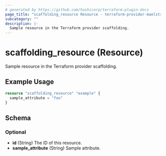 ```yaml
---
# generated by https://github.com/hashicorp/terraform-plugin-docs
page_title: "scaffolding_resource Resource - terraform-provider-maelstrom"
subcategory: ""
description: |-
  Sample resource in the Terraform provider scaffolding.
---
```


# scaffolding_resource (Resource)

Sample resource in the Terraform provider scaffolding.

## Example Usage

```terraform
resource "scaffolding_resource" "example" {
  sample_attribute = "foo"
}
```

<!-- schema generated by tfplugindocs -->
## Schema

### Optional

- **id** (String) The ID of this resource.
- **sample_attribute** (String) Sample attribute.



